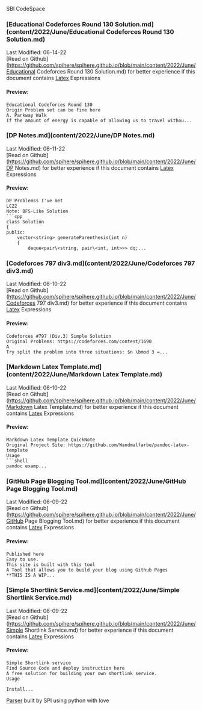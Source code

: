 SBI CodeSpace
### [Educational Codeforces Round 130 Solution.md](content/2022/June/Educational Codeforces Round 130 Solution.md) 
Last Modified: 06-14-22<br>[Read on Github](https://github.com/spihere/spihere.github.io/blob/main/content/2022/June/Educational Codeforces Round 130 Solution.md) for better experience if this document contains [Latex](https://en.wikibooks.org/wiki/LaTeX/Mathematics) Expressions
#### Preview: 

```
Educational Codeforces Round 130
Origin Problem set can be fine here
A. Parkway Walk
If the amount of energy is capable of allowing us to travel withou...
```
### [DP Notes.md](content/2022/June/DP Notes.md) 
Last Modified: 06-11-22<br>[Read on Github](https://github.com/spihere/spihere.github.io/blob/main/content/2022/June/DP Notes.md) for better experience if this document contains [Latex](https://en.wikibooks.org/wiki/LaTeX/Mathematics) Expressions
#### Preview: 

```
DP Problemss I've met
LC22
Note: BFS-Like Solution
```cpp
class Solution
{
public:
    vector<string> generateParenthesis(int n)
    {
        deque<pair\<string, pair\<int, int>>> dq;...
```
### [Codeforces 797 div3.md](content/2022/June/Codeforces 797 div3.md) 
Last Modified: 06-10-22<br>[Read on Github](https://github.com/spihere/spihere.github.io/blob/main/content/2022/June/Codeforces 797 div3.md) for better experience if this document contains [Latex](https://en.wikibooks.org/wiki/LaTeX/Mathematics) Expressions
#### Preview: 

```
Codeforces #797 (Div.3) Simple Solution
Original Problems: https://codeforces.com/contest/1690
A
Try split the problem into three situations: $n \bmod 3 =...
```
### [Markdown Latex Template.md](content/2022/June/Markdown Latex Template.md) 
Last Modified: 06-10-22<br>[Read on Github](https://github.com/spihere/spihere.github.io/blob/main/content/2022/June/Markdown Latex Template.md) for better experience if this document contains [Latex](https://en.wikibooks.org/wiki/LaTeX/Mathematics) Expressions
#### Preview: 

```
Markdown Latex Template QuickNote
Original Project Site: https://github.com/Wandmalfarbe/pandoc-latex-template
Usage
```shell
pandoc examp...
```
### [GitHub Page Blogging Tool.md](content/2022/June/GitHub Page Blogging Tool.md) 
Last Modified: 06-09-22<br>[Read on Github](https://github.com/spihere/spihere.github.io/blob/main/content/2022/June/GitHub Page Blogging Tool.md) for better experience if this document contains [Latex](https://en.wikibooks.org/wiki/LaTeX/Mathematics) Expressions
#### Preview: 

```
Published here
Easy to use.
This site is built with this tool
A Tool that allows you to build your blog using Github Pages
**THIS IS A WIP...
```
### [Simple Shortlink Service.md](content/2022/June/Simple Shortlink Service.md) 
Last Modified: 06-09-22<br>[Read on Github](https://github.com/spihere/spihere.github.io/blob/main/content/2022/June/Simple Shortlink Service.md) for better experience if this document contains [Latex](https://en.wikibooks.org/wiki/LaTeX/Mathematics) Expressions
#### Preview: 

```
Simple Shortlink service
Find Source Code and deploy instruction here
A free solution for building your own shortlink service.
Usage

Install...
```

[Parser](https://github.com/spihere/) built by SPI using python with love

